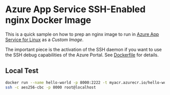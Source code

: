 # Azure App Service SSH-Enabled nginx Docker Image

This is a quick sample on how to prep an nginx image to run in [Azure App Service for Linux](https://docs.microsoft.com/en-us/azure/app-service/containers/app-service-linux-intro) as a *Custom Image*.

The important piece is the activation of the SSH daemon if you want to use the SSH debug capabilities of the Azure Portal. See [Dockerfile](./Dockerfile) for details.

## Local Test

```sh
docker run --name hello-world -p 8000:2222 -t myacr.azurecr.io/hello-world:v1.0.0
ssh -c aes256-cbc -p 8000 root@localhost
```

